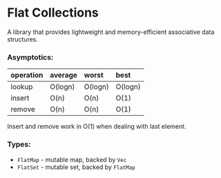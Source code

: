 # Flat Collections

A library that provides lightweight and memory-efficient associative data structures.

### Asymptotics:

| operation | average | worst   | best    |
|:----------|:--------|:--------|:--------|
| lookup    | O(logn) | O(logn) | O(logn) |
| insert    | O(n)    | O(n)    | O(1)    |
| remove    | O(n)    | O(n)    | O(1)    |

Insert and remove work in O(1) when dealing with last element.

### Types:
- `FlatMap` - mutable map, backed by `Vec`
- `FlatSet` - mutable set, backed by `FlatMap`
